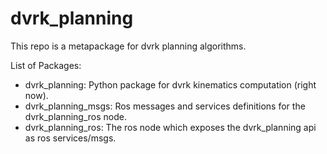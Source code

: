 # dvrk_planning

This repo is a metapackage for dvrk planning algorithms.

List of Packages: 

- dvrk_planning: Python package for dvrk kinematics computation (right now).
- dvrk_planning_msgs: Ros messages and services definitions for the dvrk_planning_ros node.
- dvrk_planning_ros: The ros node which exposes the dvrk_planning api as ros services/msgs.
